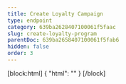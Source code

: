 ```yaml
---
title: Create Loyalty Campaign
type: endpoint
category: 639ba2628407100061f5faac
slug: create-loyalty-program
parentDoc: 639ba2658407100061f5fab6
hidden: false
order: 3
---
```

[block:html]
{
  "html": "<style>\n.LanguagePicker-divider { \n  display: none; }\n</style>"
}
[/block]